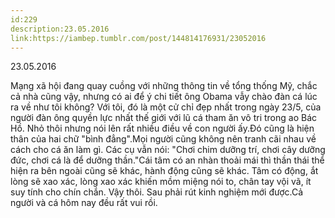 ```yaml
---
id:229
description:23.05.2016
link:https://iambep.tumblr.com/post/144814176931/23052016
---
```


23.05.2016

Mạng xã hội đang quay cuồng với những thông tin về tổng thống Mỹ, chắc cả
nhà cũng vậy, nhưng có ai để ý chi tiết ông Obama vẫy chào đàn cá lúc ra
về như tôi không? Với tôi, đó là một cử chỉ đẹp nhất trong ngày 23/5, của
người đàn ông quyền lực nhất thế giới với lũ cá tham ăn vô tri trong ao
Bác Hồ. Nhỏ thôi nhưng nói lên rất nhiều điều về con người ấy.Đó cũng là
hiện thân của hai chữ "bình đẳng".Mọi người cũng không nên tranh cãi nhau
về cách cho cá ăn làm gì. Các cụ vẫn nói: "Chơi chim dưỡng trí, chơi cây
dưỡng đức, chơi cá là để dưỡng thần."Cái tâm có an nhàn thoải mái thì thần
thái thể hiện ra bên ngoài cũng sẽ khác, hành động cũng sẽ khác. Tâm có
động, ắt lòng sẽ xao xác, lòng xao xác khiến mồm miệng nói to, chân tay
vội vã, ít suy tính cho chín chắn. Vậy thôi. Sau phải rút kinh nghiệm mới
được.Cả người và cá hôm nay đều rất vui rồi.